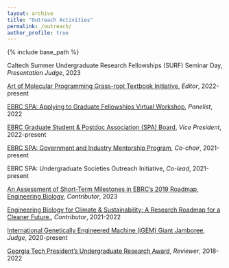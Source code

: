 ```yaml
---
layout: archive
title: "Outreach Activities"
permalink: /outreach/
author_profile: true
---
```


{% include base_path %}

Caltech Summer Undergraduate Research Fellowships (SURF) Seminar Day, *Presentation Judge*, 2023

[Art of Molecular Programming Grass-root Textbook Initiative](https://molecularprogrammers.org/#aomp), *Editor*, 2022-present

[EBRC SPA: Applying to Graduate Fellowships Virtual Workshop](https://www.youtube.com/watch?v=68ATfiHqgrY), *Panelist*, 2022

[EBRC Graduate Student & Postdoc Association (SPA) Board](https://ebrc.org/student-postdoc-association/), *Vice President*, 2022-present

[EBRC SPA: Government and Industry Mentorship Program](https://ebrc.org/programs/mentorship/), *Co-chair*, 2021-present

EBRC SPA: Undergraduate Societies Outreach Initiative, *Co-lead*, 2021-present

[An Assessment of Short-Term Milestones in EBRC’s 2019 Roadmap, Engineering Biology](https://roadmap.ebrc.org/2019-roadmap/an-assessment-of-engineering-biology-2023/), *Contributor*, 2023

[Engineering Biology for Climate & Sustainability: A Research Roadmap for a Cleaner Future.](https://ebrc.org/focus-areas/roadmapping/engineering-biology-for-climate-sustainability-september-2022/#:~:text=Engineering%20Biology%20for%20Climate%20%26%20Sustainability%3A%20A%20Research%20Roadmap%20for%20a,and%20grow%20the%20circular%20bioeconomy.), *Contributor*, 2021-2022

[International Genetically Engineered Machine (iGEM) Giant Jamboree](https://jamboree.igem.org), *Judge*, 2020-present

[Georgia Tech President’s Undergraduate Research Award](https://undergradresearch.gatech.edu/content/presidents-undergraduate-research-awards), *Reviewer*, 2018-2022